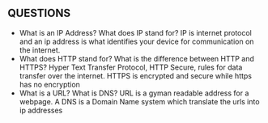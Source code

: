 ## QUESTIONS

- What is an IP Address? What does IP stand for?
IP is internet protocol and an ip address is what identifies your device for communication on the internet. 
- What does HTTP stand for? What is the difference between HTTP and HTTPS?
Hyper Text Transfer Protocol, HTTP Secure, rules for data transfer over the internet. HTTPS is encrypted and secure while https has no encryption 
- What is a URL? What is DNS?
URL is a gyman readable address for a webpage. A DNS is a Domain Name system which translate the urls into ip addresses